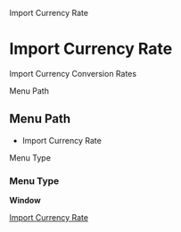 
Import Currency Rate
# Import Currency Rate


Import Currency Conversion Rates

Menu Path
## Menu Path



- Import Currency Rate

Menu Type
### Menu Type

**Window**


[Import Currency Rate](../../window-import-currency-rate.md)
